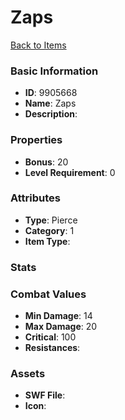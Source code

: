# Zaps



[Back to Items](../items.md)

### Basic Information

- **ID**: 9905668
- **Name**: Zaps
- **Description**: 

### Properties

- **Bonus**: 20
- **Level Requirement**: 0

### Attributes

- **Type**: Pierce
- **Category**: 1
- **Item Type**: 

### Stats


### Combat Values

- **Min Damage**: 14
- **Max Damage**: 20
- **Critical**: 100
- **Resistances**: 

### Assets

- **SWF File**: 
- **Icon**: 

